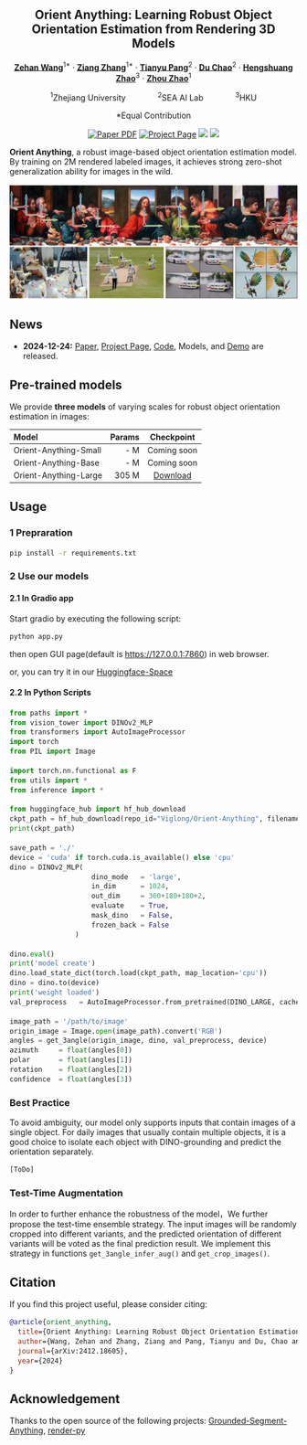 <div align="center">
<h2>Orient Anything: Learning Robust Object Orientation Estimation from Rendering 3D Models</h2>

[**Zehan Wang**](https://scholar.google.com/citations?user=euXK0lkAAAAJ&hl=zh-CN)<sup>1*</sup> · [**Ziang Zhang**](https://scholar.google.com/citations?hl=zh-CN&user=DptGMnYAAAAJ)<sup>1*</sup> · [**Tianyu Pang**](https://scholar.google.com/citations?hl=zh-CN&user=wYDbtFsAAAAJ)<sup>2</sup> · [**Du Chao**](https://scholar.google.com/citations?hl=zh-CN&user=QOp7xW0AAAAJ)<sup>2</sup> · [**Hengshuang Zhao**](https://scholar.google.com/citations?user=4uE10I0AAAAJ&hl&oi=ao)<sup>3</sup> · [**Zhou Zhao**](https://scholar.google.com/citations?user=IIoFY90AAAAJ&hl&oi=ao)<sup>1</sup>

<sup>1</sup>Zhejiang University&emsp;&emsp;&emsp;&emsp;<sup>2</sup>SEA AI Lab&emsp;&emsp;&emsp;&emsp;<sup>3</sup>HKU

*Equal Contribution


<a href='https://arxiv.org/abs/2412.18605'><img src='https://img.shields.io/badge/arXiv-Orient Anything-red' alt='Paper PDF'></a>
<a href='https://orient-anything.github.io'><img src='https://img.shields.io/badge/Project_Page-Orient Anything-green' alt='Project Page'></a>
<a href='https://huggingface.co/spaces/Viglong/Orient-Anything'><img src='https://img.shields.io/badge/%F0%9F%A4%97%20Hugging%20Face-Spaces-blue'></a>
<a href='https://huggingface.co/papers/2412.18605'><img src='https://img.shields.io/badge/%F0%9F%A4%97%20Hugging%20Face-Paper-yellow'></a>
</div>

**Orient Anything**, a robust image-based object orientation estimation model. By training on 2M rendered labeled images, it achieves strong zero-shot generalization ability for images in the wild.

![teaser](assets/demo.png)

## News

* **2024-12-24:** [Paper](https://arxiv.org/abs/2412.18605), [Project Page](https://orient-anything.github.io), [Code](https://github.com/SpatialVision/Orient-Anything), Models, and [Demo](https://huggingface.co/spaces/Viglong/Orient-Anything) are released.



## Pre-trained models

We provide **three models** of varying scales for robust object orientation estimation in images:

| Model | Params | Checkpoint |
|:-|-:|:-:|
| Orient-Anything-Small | - M | Coming soon |
| Orient-Anything-Base | - M | Coming soon |
| Orient-Anything-Large | 305 M | [Download](https://huggingface.co/Viglong/OriNet/blob/main/croplargeEX2/dino_weight.pt) |

## Usage

### 1 Prepraration

```bash
pip install -r requirements.txt
```

### 2 Use our models
#### 2.1 In Gradio app
Start gradio by executing the following script:

```bash
python app.py
```
then open GUI page(default is https://127.0.0.1:7860) in web browser.

or, you can try it in our [Huggingface-Space](https://huggingface.co/spaces/Viglong/Orient-Anything)

#### 2.2 In Python Scripts
```python
from paths import *
from vision_tower import DINOv2_MLP
from transformers import AutoImageProcessor
import torch
from PIL import Image

import torch.nn.functional as F
from utils import *
from inference import *

from huggingface_hub import hf_hub_download
ckpt_path = hf_hub_download(repo_id="Viglong/Orient-Anything", filename="croplargeEX2/dino_weight.pt", repo_type="model", cache_dir='./', resume_download=True)
print(ckpt_path)

save_path = './'
device = 'cuda' if torch.cuda.is_available() else 'cpu'
dino = DINOv2_MLP(
                    dino_mode   = 'large',
                    in_dim      = 1024,
                    out_dim     = 360+180+180+2,
                    evaluate    = True,
                    mask_dino   = False,
                    frozen_back = False
                )

dino.eval()
print('model create')
dino.load_state_dict(torch.load(ckpt_path, map_location='cpu'))
dino = dino.to(device)
print('weight loaded')
val_preprocess   = AutoImageProcessor.from_pretrained(DINO_LARGE, cache_dir='./')

image_path = '/path/to/image'
origin_image = Image.open(image_path).convert('RGB')
angles = get_3angle(origin_image, dino, val_preprocess, device)
azimuth     = float(angles[0])
polar       = float(angles[1])
rotation    = float(angles[2])
confidence  = float(angles[3])


```


### Best Practice
To avoid ambiguity, our model only supports inputs that contain images of a single object. For daily images that usually contain multiple objects, it is a good choice to isolate each object with DINO-grounding and predict the orientation separately.
```python
[ToDo]
```
### Test-Time Augmentation
In order to further enhance the robustness of the model，We further propose the test-time ensemble strategy. The input images will be randomly cropped into different variants, and the predicted orientation of different variants will be voted as the final prediction result. We implement this strategy in functions `get_3angle_infer_aug()` and `get_crop_images()`.

## Citation

If you find this project useful, please consider citing:

```bibtex
@article{orient_anything,
  title={Orient Anything: Learning Robust Object Orientation Estimation from Rendering 3D Models},
  author={Wang, Zehan and Zhang, Ziang and Pang, Tianyu and Du, Chao and Zhao, Hengshuang and Zhao, Zhou},
  journal={arXiv:2412.18605},
  year={2024}
}
```

## Acknowledgement
Thanks to the open source of the following projects: [Grounded-Segment-Anything](https://github.com/IDEA-Research/Grounded-Segment-Anything), [render-py](https://github.com/tvytlx/render-py)
